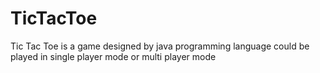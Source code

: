 # TicTacToe
Tic Tac Toe is a game designed by java programming language could be played in single player mode or multi player mode
